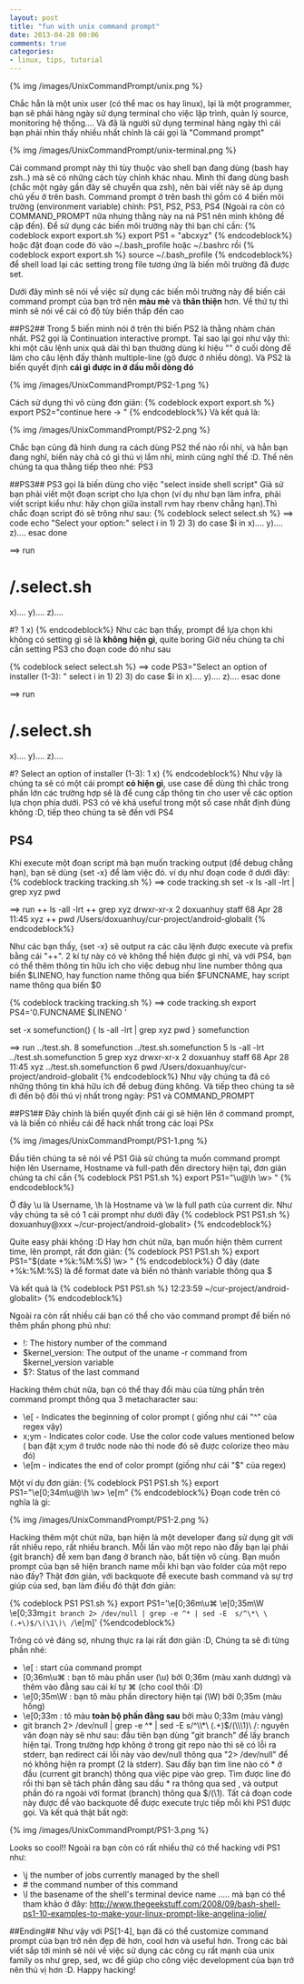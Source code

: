 ```yaml
---
layout: post
title: "fun with unix command prompt"
date: 2013-04-28 00:06
comments: true
categories: 
- linux, tips, tutorial
---
```


{% img /images/UnixCommandPrompt/unix.png %}

Chắc hẳn là một unix user (có thể mac os hay linux), lại là một programmer, bạn sẽ phải hàng ngày sử dụng terminal cho việc lập trình, quản lý source, monitoring hệ thống.... Và đã là người sử dụng terminal hàng ngày thì cái bạn phải nhìn thấy nhiều nhất chính là cái gọi là "Command prompt"

{% img /images/UnixCommandPrompt/unix-terminal.png %}

Cái command prompt này thì tùy thuộc vào shell bạn đang dùng (bash hay zsh..) mà sẽ có những cách tùy chỉnh khác nhau. Mình thì đang dùng bash (chắc một ngày gần đây sẽ chuyển qua zsh), nên bài viết này sẽ áp dụng chủ yếu ở trên bash. Command prompt ở trên bash thì gồm có 4 biến môi trường (environment variable) chính: PS1, PS2, PS3, PS4 (Ngoài ra còn có COMMAND_PROMPT nữa nhưng thằng này na ná PS1 nên mình không đề cập đến). Để sử dụng các biến môi trường này thì bạn chỉ cần:
{% codeblock export export.sh %}
export PS1 = "abcxyz"
{% endcodeblock%}
hoặc đặt đoạn code đó vào ~/.bash_profile hoặc ~/.bashrc rồi 
{% codeblock export export.sh %}
source ~/.bash_profile 
{% endcodeblock%}
để shell load lại các setting trong file tương ứng là biến môi trường đã được set.

Dưới đây mình sẽ nói về việc sử dụng các biến môi trường này để biến cái command prompt của bạn trở nên **màu mè** và **thân thiện** hơn. Về thứ tự thì mình sẽ nói về cái có độ tùy biến thấp đến cao

##PS2##
Trong 5 biến mình nói ở trên thì biến PS2 là thằng nhàm chán nhất. PS2 gọi là Continuation interactive prompt. Tại sao lại gọi như vậy thì: khi một câu lệnh unix quá dài thì bạn thường dùng kí hiệu "\" ở cuối dòng để làm cho câu lệnh đấy thành multiple-line (gõ được ở nhiều dòng). Và PS2 là biến quyết định **cái gì được in ở đầu mỗi dòng đó**

{% img /images/UnixCommandPrompt/PS2-1.png %}

Cách sử dụng thì vô cùng đơn giản:
{% codeblock export export.sh %}
export PS2="continue here -> "
{% endcodeblock%}
Và kết quả là:

{% img /images/UnixCommandPrompt/PS2-2.png %}

Chắc bạn cũng đã hình dung ra cách dùng PS2 thế nào rồi nhỉ, và hẳn bạn đang nghĩ, biến này chả có gì thú vị lắm nhỉ, mình cũng nghĩ thế :D. Thế nên chúng ta qua thằng tiếp theo nhé: PS3

##PS3##
PS3 gọi là biến dùng cho việc "select inside shell script"
Giả sử bạn phải viết một đoạn script cho lựa chọn (ví dụ như bạn làm infra, phải viết script kiểu như: hãy chọn giữa install rvm hay rbenv chẳng hạn).Thì chắc đoạn script đó sẽ trông như sau:
{% codeblock select select.sh %}
==> code
echo "Select your option:"
select i in 1) 2) 3)
do
  case $i in 
    x)....
    y)....
    z)....
  esac
done

==> run
# /.select.sh
x)....
y)....
z)....

#? 1
x)
{% endcodeblock%}
Như các bạn thấy, prompt để lựa chọn khi không có setting gì sẽ là **không hiện gì**, quite boring 
Giờ nếu chúng ta chỉ cần setting PS3 cho đoạn code đó như sau

{% codeblock select select.sh %}
==> code
PS3="Select an option of installer (1-3): "
select i in 1) 2) 3)
do
  case $i in 
    x)....
    y)....
    z)....
  esac
done

==> run
# /.select.sh
x)....
y)....
z)....

#? Select an option of installer (1-3): 1
x)
{% endcodeblock%}
Như vậy là chúng ta sẽ có một cái prompt **có hiện gì**, use case để dùng thì chắc trong phần lớn các trường hợp sẽ là để cung cấp thông tin cho user về các option lựa chọn phía dưới. PS3 có vẻ khá useful trong một số case nhất định đúng không :D, tiếp theo chúng ta sẽ đến với PS4 

## PS4 ##
Khi execute một đoạn script mà bạn muốn tracking output (để debug chẳng hạn), bạn sẽ dùng {set -x} để làm việc đó. ví dụ như đoạn code ở dưới đây:
{% codeblock tracking tracking.sh %}
==> code tracking.sh
set -x
ls -all -lrt | grep xyz
pwd

==> run
++ ls -all -lrt
++ grep xyz
drwxr-xr-x   2 doxuanhuy  staff   68 Apr 28 11:45 xyz
++ pwd
/Users/doxuanhuy/cur-project/android-globalit
{% endcodeblock%}

Như các bạn thấy, {set -x} sẽ output ra các câu lệnh được execute và prefix bằng cái "++". 2 kí tự này có vè không thể hiện được gì nhỉ, và với PS4, bạn có thể thêm thông tin hữu ích cho việc debug như line number thông qua biến $LINENO, hay function name thông qua biến $FUNCNAME, hay script name thông qua biến $0

{% codeblock tracking tracking.sh %}
==> code tracking.sh
export PS4='$0.$FUNCNAME $LINENO '

set -x
somefunction() {
    ls -all -lrt | grep xyz
      pwd
}
somefunction

==> run
../test.sh. 8 somefunction
../test.sh.somefunction 5 ls -all -lrt
../test.sh.somefunction 5 grep xyz
drwxr-xr-x   2 doxuanhuy  staff   68 Apr 28 11:45 xyz
../test.sh.somefunction 6 pwd
/Users/doxuanhuy/cur-project/android-globalit
{% endcodeblock%}
Như vậy chúng ta đã có những thông tin khá hữu ích để debug đúng không.
Và tiếp theo chúng ta sẽ đi đến bộ đôi thú vị nhất trong ngày: PS1 và COMMAND_PROMPT

##PS1##
Đây chính là biến quyết định cái gì sẽ hiện lên ở command prompt, và là biến có nhiều cái để hack nhất trong các loại PSx

{% img /images/UnixCommandPrompt/PS1-1.png %}

Đầu tiên chúng ta sẽ nói về PS1
Giả sử chúng ta muốn command prompt hiện lên Username, Hostname và full-path đến directory hiện tại, đơn giản chúng ta chỉ cần
{% codeblock PS1 PS1.sh %}
export PS1="\u@\h \w> "
{% endcodeblock%}

Ở đây \u là Username, \h là Hostname và \w là full path của current dir.
Như vậy chúng ta sẽ có 1 cái prompt như dưới đây 
{% codeblock PS1 PS1.sh %}
doxuanhuy@xxx ~/cur-project/android-globalit> 
{% endcodeblock%}

Quite easy phải không :D
Hay hơn chút nữa, bạn muốn hiện thêm current time, lên prompt, rất đơn giản:
{% codeblock PS1 PS1.sh %}
export PS1="\$(date +%k:%M:%S) \w> "
{% endcodeblock%}
Ở đây (date +%k:%M:%S) là để format date và biến nó thành variable thông qua $

Và kết quả là
{% codeblock PS1 PS1.sh %}
12:23:59 ~/cur-project/android-globalit> 
{% endcodeblock%}

Ngoài ra còn rất nhiều cái bạn có thể cho vào command prompt để biến nó thêm phần phong phú như:

*  \!: The history number of the command
*  $kernel_version: The output of the uname -r command from $kernel_version variable
*  \$?: Status of the last command

Hacking thêm chút nữa, bạn có thể thay đổi màu của từng phần trên command prompt thông qua 3 metacharacter sau:

*  \e[ - Indicates the beginning of color prompt ( giống như cái "^" của regex vậy)
*  x;ym - Indicates color code. Use the color code values mentioned below ( bạn đặt x;ym ở trước node nào thì node đó sẽ được colorize theo màu đó)
*  \e[m - indicates the end of color prompt (giống như cái "$" của regex)

Một ví dụ đơn giản:
{% codeblock PS1 PS1.sh %}
export PS1="\e[0;34m\u@\h \w> \e[m"
{% endcodeblock%}
Đoạn code trên có nghĩa là gì:

{% img /images/UnixCommandPrompt/PS1-2.png %}

Hacking thêm một chút nữa, bạn hiện là một developer đang sử dụng git với rất nhiều repo, rất nhiều branch. Mỗi lần vào một repo nào đấy bạn lại phải {git branch} để xem bạn đang ở branch nào, bất tiện vô cùng. Bạn muốn prompt của bạn sẽ hiện branch name mỗi khi bạn vào folder của một repo nào đấy? Thật đơn giản, với backquote để execute bash command và sự trợ giúp của sed, bạn làm điều đó thật đơn giản:

{% codeblock PS1 PS1.sh %}
export PS1='\e[0;36m\u⌘ \e[0;35m\W \e[0;33m`git branch 2> /dev/null | grep -e ^* | sed -E  s/^\*\ \(.+\)$/\(\1\)\ /`\e[m\]'
{%endcodeblock%}

Trông có vẻ đáng sợ, nhưng thực ra lại rất đơn giản :D, Chúng ta sẽ đi từng phần nhé:

*  \e[ : start của command prompt
*  [0;36m\u⌘ : bạn tô màu phần user (\u) bởi 0;36m (màu xanh dương) và thêm vào đằng sau cái kí tự ⌘ (cho cool thôi :D)
*  \e[0;35m\W : bạn tô màu phần directory hiện tại (\W) bởi 0;35m (màu hồng)
*  \e[0;33m : tô màu **toàn bộ phần đằng sau** bởi màu 0;33m (màu vàng)
*  git branch 2> /dev/null | grep -e ^* | sed -E  s/^\\\\\*\ \(.+\)$/\(\\\\\1\)\ /: nguyên văn đoạn này sẽ như sau: đầu tiên bạn dùng "git branch" để lấy branch hiện tại. Trong trường hợp không ở trong git repo nào thì sẽ có lỗi ra stderr, bạn redirect cái lỗi này vào dev/null thông qua "2> /dev/null" để nó không hiện ra prompt (2 là stderr). Sau đấy bạn tìm line nào có * ở đầu (current git branch) thông qua việc pipe vào grep. Tìm được line đó rồi thì bạn sẽ tách phần đằng sau dấu * ra thông qua sed , và output phần đó ra ngoài với format (branch) thông qua $/\(\1\). Tất cả đoạn code này được để vào backquote để được execute trực tiếp mỗi khi PS1 được gọi. Và kết quả thật bất ngờ:

{% img /images/UnixCommandPrompt/PS1-3.png %}

Looks so cool!!
Ngoài ra bạn còn có rất nhiều thứ có thể hacking với PS1 như:

*  \j the number of jobs currently managed by the shell
*  \# the command number of this command
*  \l the basename of the shell's terminal device name
.....
mà bạn có thể tham khảo ở đây: http://www.thegeekstuff.com/2008/09/bash-shell-ps1-10-examples-to-make-your-linux-prompt-like-angelina-jolie/

##Ending##
Như vậy với PS[1-4], bạn đã có thể customize command prompt của bạn trở nên đẹp đẽ hơn, cool hơn và useful hơn. Trong các bài viết sắp tới mình sẽ nói về việc sử dụng các công cụ rất mạnh của unix family os như grep, sed, wc để giúp cho công việc development của bạn trở nên thú vị hơn :D. Happy hacking!

